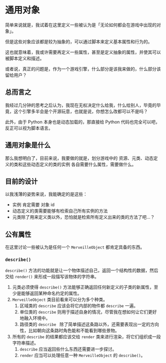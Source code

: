 # 通用对象

简单来说就是，我试着在这里定义一些被认为是「无论如何都会在游戏中出现的对象」。

但是这些对象应该都是较为抽象的，可以通过脚本来定义基本属性和行为的。

这也就意味着，我或许需要再定义一些属性，甚至是定义抽象的属性，并使其可以被脚本定义和描述。

或者说，真正的问题是，作为一个游戏引擎，什么部分是该我来做的，什么部分该留给用户？

## 总而言之

我经过几分钟的思考之后认为，我现在无权决定什么给我，什么给别人，毕竟的毕竟，这个引擎多半会是个开源玩意，也就是说，你想怎么改都可以不是吗？

此外，由于 Python 本身也是动态加载的，那直接给 Python 代码也完全可以吧，反正可以视为脚本语言。

## 通用对象是什么

那么我想明白了，目前来说，我要做的就是，划分游戏中的 资源、元类、动态定义的类和这些动态定义的类的实例 各自需要什么属性，需要做什么。

## 目前的设计

以我浅薄的姿势来说，我能确定的是这些：

- 实例 肯定需要 对象 id
- 动态定义的类需要能够有检索自己所有实例的方法
- 元类除了用来定义类以外，恐怕就是检索所有定义出来的类的方法了吧...？

## 公有属性

在这里讨论一些被认为是任何一个 `MerveilleObject` 都肯定具备的东西。

### `describe()`

`describe()` 方法的功能就是让一个物体描述自己，返回一个结构性的数据，然后交给 `render()` 来形成一段描写该物体的字符串。


1. 元类必须使得 `describe()` 方法能够正确返回任何新定义的子类的新属性，至少是能够返回某种命名约定的属性。
2. `MerveilleObject` 类目前看来可以分为多个种类。
    1. 区域类的 `describe` 应该会将它内部的物件都 `describe` 一遍。
    2. 单位类的 `describe` 则用于描述自身的情况，尽管我在想如何让它们更好地融入环境中。
    3. 路径类的 `describe ` 除了简单描述这条路以外，还需要表现出一定的方向性，比如朝向这条路时角色能和不能看到哪些景物。
3. 所有的 `describe` 的结果都应该交给 `render` 类来进行渲染，将它们组织成一段字符串描述。
    1. `describe` 应当返回些什么东西还需要进一步探讨。
    2. `render` 应当可以处理任意一种 `MerveilleObject` 的 `describe()`。
